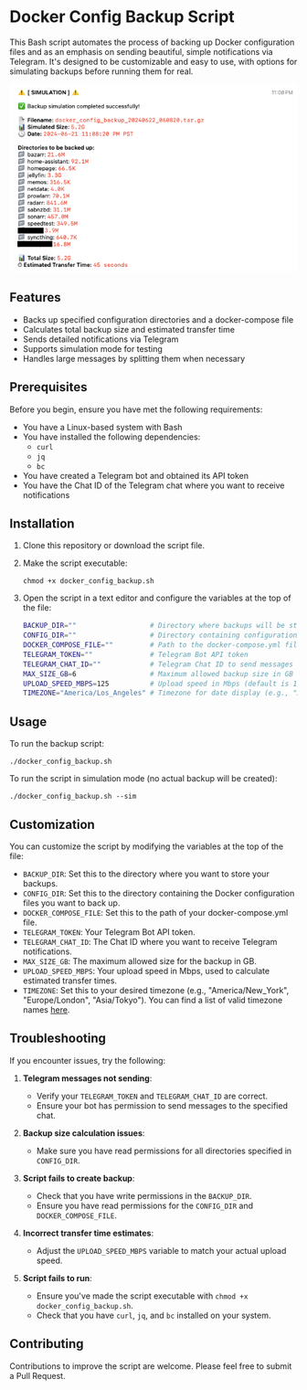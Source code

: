 # Docker Config Backup Script

This Bash script automates the process of backing up Docker configuration files and as an emphasis on sending beautiful, simple notifications via Telegram. It's designed to be customizable and easy to use, with options for simulating backups before running them for real.

![screenshot](example-simulate.png)

## Features

- Backs up specified configuration directories and a docker-compose file
- Calculates total backup size and estimated transfer time
- Sends detailed notifications via Telegram
- Supports simulation mode for testing
- Handles large messages by splitting them when necessary

## Prerequisites

Before you begin, ensure you have met the following requirements:

- You have a Linux-based system with Bash
- You have installed the following dependencies:
  - `curl`
  - `jq`
  - `bc`
- You have created a Telegram bot and obtained its API token
- You have the Chat ID of the Telegram chat where you want to receive notifications

## Installation

1. Clone this repository or download the script file.
2. Make the script executable:

   ```
   chmod +x docker_config_backup.sh
   ```

3. Open the script in a text editor and configure the variables at the top of the file:

   ```bash
   BACKUP_DIR=""                  # Directory where backups will be stored
   CONFIG_DIR=""                  # Directory containing configuration files to be backed up
   DOCKER_COMPOSE_FILE=""         # Path to the docker-compose.yml file
   TELEGRAM_TOKEN=""              # Telegram Bot API token
   TELEGRAM_CHAT_ID=""            # Telegram Chat ID to send messages to
   MAX_SIZE_GB=6                  # Maximum allowed backup size in GB
   UPLOAD_SPEED_MBPS=125          # Upload speed in Mbps (default is 1 Gbps = 125 MB/s)
   TIMEZONE="America/Los_Angeles" # Timezone for date display (e.g., "America/New_York", "Europe/London")
   ```

## Usage

To run the backup script:

```
./docker_config_backup.sh
```

To run the script in simulation mode (no actual backup will be created):

```
./docker_config_backup.sh --sim
```

## Customization

You can customize the script by modifying the variables at the top of the file:

- `BACKUP_DIR`: Set this to the directory where you want to store your backups.
- `CONFIG_DIR`: Set this to the directory containing the Docker configuration files you want to back up.
- `DOCKER_COMPOSE_FILE`: Set this to the path of your docker-compose.yml file.
- `TELEGRAM_TOKEN`: Your Telegram Bot API token.
- `TELEGRAM_CHAT_ID`: The Chat ID where you want to receive Telegram notifications.
- `MAX_SIZE_GB`: The maximum allowed size for the backup in GB.
- `UPLOAD_SPEED_MBPS`: Your upload speed in Mbps, used to calculate estimated transfer times.
- `TIMEZONE`: Set this to your desired timezone (e.g., "America/New_York", "Europe/London", "Asia/Tokyo").
  You can find a list of valid timezone names [here](https://en.wikipedia.org/wiki/List_of_tz_database_time_zones).

## Troubleshooting

If you encounter issues, try the following:

1. **Telegram messages not sending**: 
   - Verify your `TELEGRAM_TOKEN` and `TELEGRAM_CHAT_ID` are correct.
   - Ensure your bot has permission to send messages to the specified chat.

2. **Backup size calculation issues**:
   - Make sure you have read permissions for all directories specified in `CONFIG_DIR`.

3. **Script fails to create backup**:
   - Check that you have write permissions in the `BACKUP_DIR`.
   - Ensure you have read permissions for the `CONFIG_DIR` and `DOCKER_COMPOSE_FILE`.

4. **Incorrect transfer time estimates**:
   - Adjust the `UPLOAD_SPEED_MBPS` variable to match your actual upload speed.

5. **Script fails to run**:
   - Ensure you've made the script executable with `chmod +x docker_config_backup.sh`.
   - Check that you have `curl`, `jq`, and `bc` installed on your system.

## Contributing

Contributions to improve the script are welcome. Please feel free to submit a Pull Request.
